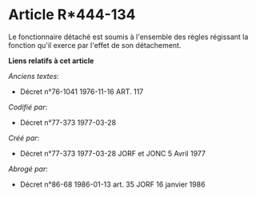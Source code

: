 # Article R*444-134

Le fonctionnaire détaché est soumis à l'ensemble des règles régissant la fonction qu'il exerce par l'effet de son
détachement.

**Liens relatifs à cet article**

_Anciens textes_:

  - Décret n°76-1041 1976-11-16 ART. 117

_Codifié par_:

  - Décret n°77-373 1977-03-28

_Créé par_:

  - Décret n°77-373 1977-03-28 JORF et JONC 5 Avril 1977

_Abrogé par_:

  - Décret n°86-68 1986-01-13 art. 35 JORF 16 janvier 1986

